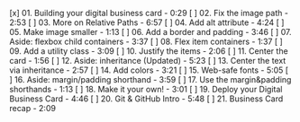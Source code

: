 [x] 01. Building your digital business card - 0:29
[ ] 02. Fix the image path - 2:53
[ ] 03. More on Relative Paths - 6:57
[ ] 04. Add alt attribute - 4:24
[ ] 05. Make image smaller - 1:13
[ ] 06. Add a border and padding - 3:46
[ ] 07. Aside: flexbox child containers - 3:37
[ ] 08. Flex item containers - 1:37
[ ] 09. Add a utility class - 3:09
[ ] 10. Justify the items - 2:06
[ ] 11. Center the card - 1:56
[ ] 12. Aside: inheritance (Updated) - 5:23
[ ] 13. Center the text via inheritance - 2:57
[ ] 14. Add colors - 3:21
[ ] 15. Web-safe fonts - 5:05
[ ] 16. Aside: margin/padding shorthand - 3:59
[ ] 17. Use the margin&padding shorthands - 1:13
[ ] 18. Make it your own! - 3:01
[ ] 19. Deploy your Digital Business Card - 4:46
[ ] 20. Git & GitHub Intro - 5:48
[ ] 21. Business Card recap - 2:09